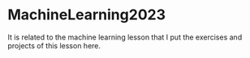 # MachineLearning2023
It is related to the machine learning lesson that I put the exercises and projects of this lesson here.
